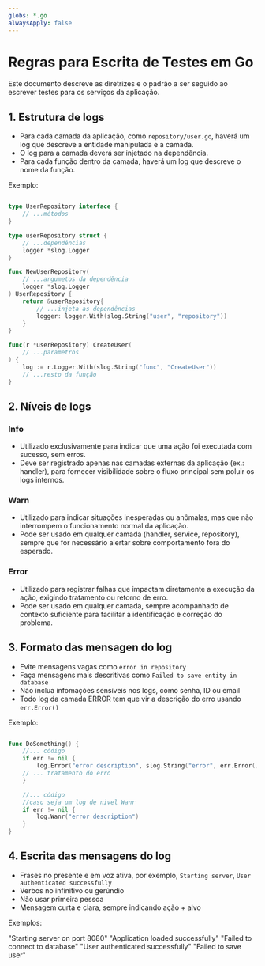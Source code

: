 ```yaml
---
globs: *.go
alwaysApply: false
---
```

# Regras para Escrita de Testes em Go

Este documento descreve as diretrizes e o padrão a ser seguido ao escrever testes para os serviços da aplicação.

## 1. Estrutura de logs

- Para cada camada da aplicação, como `repository/user.go`, haverá um log que descreve a entidade manipulada e a camada. 
- O log para a camada deverá ser injetado na dependência.
- Para cada função dentro da camada, haverá um log que descreve o nome da função.

Exemplo:

```go

type UserRepository interface {
    // ...métodos
}

type userRepository struct {
    // ...dependências
    logger *slog.Logger
}

func NewUserRepository(
    // ...argumetos da dependência
    logger *slog.Logger
) UserRepository {
    return &userRepository{
        // ...injeta as dependências
        logger: logger.With(slog.String("user", "repository"))
    }
}

func(r *userRepository) CreateUser(
    // ...parametros
) {
    log := r.Logger.With(slog.String("func", "CreateUser"))
    // ...resto da função
}
```

## 2. Níveis de logs

### Info

- Utilizado exclusivamente para indicar que uma ação foi executada com sucesso, sem erros.
- Deve ser registrado apenas nas camadas externas da aplicação (ex.: handler), para fornecer visibilidade sobre o fluxo principal sem poluir os logs internos.

### Warn

- Utilizado para indicar situações inesperadas ou anômalas, mas que não interrompem o funcionamento normal da aplicação.
- Pode ser usado em qualquer camada (handler, service, repository), sempre que for necessário alertar sobre comportamento fora do esperado.

### Error

- Utilizado para registrar falhas que impactam diretamente a execução da ação, exigindo tratamento ou retorno de erro.
- Pode ser usado em qualquer camada, sempre acompanhado de contexto suficiente para facilitar a identificação e correção do problema.

## 3. Formato das mensagen do log

- Evite mensagens vagas como `error in repository`
- Faça mensagens mais descritivas como `Failed to save entity in database`
- Não inclua infomações sensíveis nos logs, como senha, ID ou email
- Todo log da camada ERROR tem que vir a descrição do erro usando `err.Error()`

Exemplo:

```go

func DoSomething() {
    //... código
    if err != nil {
        log.Error("error description", slog.String("error", err.Error()))
    // ... tratamento do erro
    }

    //... código
    //caso seja um log de nivel Wanr
    if err != nil { 
        log.Wanr("error description")
    }
}

```

## 4. Escrita das mensagens do log

- Frases no presente e em voz ativa, por exemplo, `Starting server`, `User authenticated successfully`
- Verbos no infinitivo ou gerúndio
- Não usar primeira pessoa
- Mensagem curta e clara, sempre indicando ação + alvo

Exemplos:

"Starting server on port 8080"
"Application loaded successfully"
"Failed to connect to database"
"User authenticated successfully"
"Failed to save user"